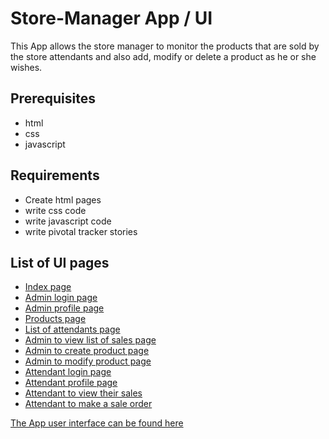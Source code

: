 # Store-Manager App / UI
This App  allows the store manager to monitor the products that are sold by the store attendants and also add, modify or delete a product as he or she wishes.

##  Prerequisites
* html
* css
* javascript


##  Requirements
* Create html pages
* write css code
* write javascript code 
* write pivotal tracker stories

##  List of UI pages
       
- [Index page](https://irenyak1.github.io/Store-Manager/UI/index.html)
- [Admin login page](https://irenyak1.github.io/Store-Manager/UI/signin_admin.html)
- [Admin profile page](https://irenyak1.github.io/Store-Manager/UI/admin_page.html)
- [Products page](https://irenyak1.github.io/Store-Manager/UI/available_products.html)
- [List of attendants page](https://irenyak1.github.io/Store-Manager/UI/list_of_attendants.html)
- [Admin to view list of sales page](https://irenyak1.github.io/Store-Manager/UI/view_sales_admin.html)
- [Admin to create product page](https://irenyak1.github.io/Store-Manager/UI/create_product.html)
- [Admin to modify product page](https://irenyak1.github.io/Store-Manager/UI/modify_product.html)
- [Attendant login page](https://irenyak1.github.io/Store-Manager/UI/signin_attendant.html)
- [Attendant profile page](https://irenyak1.github.io/Store-Manager/UI/attendant_page.html)
- [Attendant to view their sales](https://irenyak1.github.io/Store-Manager/UI/view_my_sales.html)
- [Attendant to make a sale order](https://irenyak1.github.io/Store-Manager/UI/make_a_sale_record.html)


[The App user interface can be found here](https://github.com/Irenyak1/Store-Manager/tree/develop/UI)
